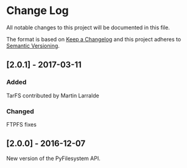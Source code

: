 # Change Log
All notable changes to this project will be documented in this file.

The format is based on [Keep a Changelog](http://keepachangelog.com/)
and this project adheres to [Semantic Versioning](http://semver.org/).

## [2.0.1] - 2017-03-11

### Added
TarFS contributed by Martin Larralde

### Changed
FTPFS fixes


## [2.0.0] - 2016-12-07

New version of the PyFilesystem API.


